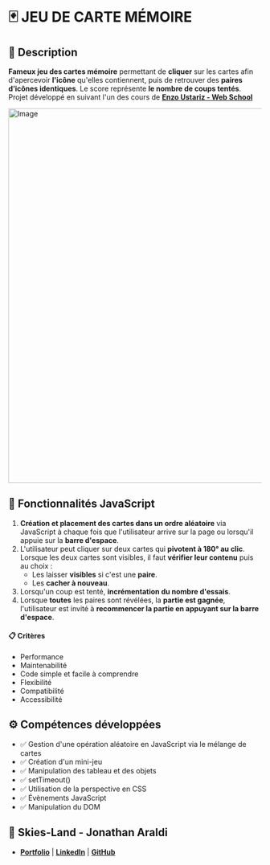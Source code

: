 # 🃏 JEU DE CARTE MÉMOIRE

## 📖 Description
**Fameux jeu des cartes mémoire** permettant de **cliquer** sur les cartes afin d'apercevoir **l'icône** qu'elles contiennent, puis de retrouver des **paires d’icônes identiques**. Le score représente **le nombre de coups tentés**.<br>
Projet développé en suivant l'un des cours de **[Enzo Ustariz - Web School](https://www.udemy.com/user/ustariz-enzo/)**

<img width="571" height="746" alt="Image" src="https://github.com/user-attachments/assets/b645ed07-3e8f-44df-b5ec-53446872f4af" />

## 🔧 Fonctionnalités JavaScript
1. **Création et placement des cartes dans un ordre aléatoire** via JavaScript à chaque fois que l'utilisateur arrive sur la page ou lorsqu'il appuie sur la **barre d'espace**.
2. L'utilisateur peut cliquer sur deux cartes qui **pivotent à 180° au clic**.<br>
Lorsque les deux cartes sont visibles, il faut **vérifier leur contenu** puis au choix :
    - Les laisser **visibles** si c'est une **paire**.
    - Les **cacher à nouveau**.
3. Lorsqu'un coup est tenté, **incrémentation du nombre d'essais**.
4. Lorsque **toutes** les paires sont révélées, la **partie est gagnée**, l'utilisateur est invité à **recommencer la partie en appuyant sur la barre d'espace**.

#### 📋 Critères
- Performance
- Maintenabilité
- Code simple et facile à comprendre
- Flexibilité
- Compatibilité
- Accessibilité

## ⚙️ Compétences développées
- ✅ Gestion d'une opération aléatoire en JavaScript via le mélange de cartes
- ✅ Création d'un mini-jeu
- ✅ Manipulation des tableau et des objets
- ✅ setTimeout()
- ✅ Utilisation de la perspective en CSS
- ✅ Évènements JavaScript
- ✅ Manipulation du DOM

## 👤 Skies-Land - Jonathan Araldi
- **[Portfolio](https://portfolio-jonathan-araldi.netlify.app/)** | **[LinkedIn](https://www.linkedin.com/in/jonathan-araldi/)** | **[GitHub](https://github.com/Skies-Land)**